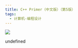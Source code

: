 ```yaml
---
title: C++ Primer（中文版）（第5版）
tags:
  - 计算机-编程设计
---
```


![](https://cdn.weread.qq.com/weread/cover/59/YueWen_33692196/s_YueWen_33692196.jpg)

undefined